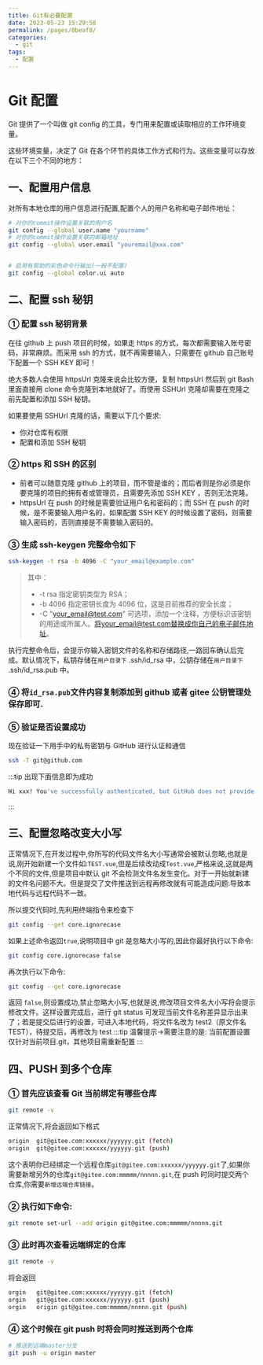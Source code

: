 ```yaml
---
title: Git有必要配置
date: 2023-05-23 15:29:58
permalink: /pages/0beaf8/
categories:
  - git
tags:
  - 配置
---
```


# Git 配置

Git 提供了一个叫做 git config 的工具，专门用来配置或读取相应的工作环境变量。

这些环境变量，决定了 Git 在各个环节的具体工作方式和行为。这些变量可以存放在以下三个不同的地方：

## 一、配置用户信息

对所有本地仓库的用户信息进行配置,配置个人的用户名称和电子邮件地址：

```bash
# 对你的commit操作设置关联的用户名
git config --global user.name "yourname"
# 对你的commit操作设置关联的邮箱地址
git config --global user.email "youremail@xxx.com"


# 启用有帮助的彩色命令行输出(一般不配置)
git config --global color.ui auto
```

## 二、配置 ssh 秘钥

### ① 配置 ssh 秘钥背景

在往 github 上 push 项目的时候，如果走 https 的方式，每次都需要输入账号密码，非常麻烦。而采用 ssh 的方式，就不再需要输入，只需要在 github 自己账号下配置一个 SSH KEY 即可！

绝大多数人会使用 httpsUrl 克隆来说会比较方便，复制 httpsUrl 然后到 git Bash 里面直接用 clone 命令克隆到本地就好了。而使用 SSHUrl 克隆却需要在克隆之前先配置和添加 SSH 秘钥。

如果要使用 SSHUrl 克隆的话，需要以下几个要求:

- 你对仓库有权限
- 配置和添加 SSH 秘钥

### ② https 和 SSH 的区别

- 前者可以随意克隆 github 上的项目，而不管是谁的；而后者则是你必须是你要克隆的项目的拥有者或管理员，且需要先添加 SSH KEY ，否则无法克隆。
- httpsUrl 在 push 的时候是需要验证用户名和密码的；而 SSH 在 push 的时候，是不需要输入用户名的，如果配置 SSH KEY 的时候设置了密码，则需要输入密码的，否则直接是不需要输入密码的。

### ③ 生成 ssh-keygen 完整命令如下

```bash
ssh-keygen -t rsa -b 4096 -C "your_email@example.com"
```

> 其中：
>
> - -t rsa 指定密钥类型为 RSA；
> - -b 4096 指定密钥长度为 4096 位，这是目前推荐的安全长度；
> - -C "your_email@test.com" 可选项，添加一个注释，方便标识该密钥的用途或所属人。将your_email@test.com替换成你自己的电子邮件地址。

执行完整命令后，会提示你输入密钥文件的名称和存储路径,一路回车确认后完成。默认情况下，私钥存储在`用户目录下` .ssh/id_rsa 中，公钥存储在`用户目录下` .ssh/id_rsa.pub 中。

<!-- 配置到github或者gitee -->

### ④ 将`id_rsa.pub`文件内容复制添加到 github 或者 gitee 公钥管理处保存即可.

### ⑤ 验证是否设置成功

现在验证一下用手中的私有密钥与 GitHub 进行认证和通信

```bash
ssh -T git@github.com
```

:::tip 出现下面信息即为成功

```bash
Hi xxx! You've successfully authenticated, but GitHub does not provide shell access.
```

:::

## 三、配置忽略改变大小写

正常情况下,在开发过程中,你所写的代码文件名大小写通常会被默认忽略,也就是说,刚开始新建一个文件如:`TEST.vue`,但是后续改动成`Test.vue`,严格来说,这就是两个不同的文件,但是项目中默认 git 不会检测文件名发生变化。对于一开始就新建的文件名问题不大。但是提交了文件推送到远程再修改就有可能造成问题:导致本地代码与远程代码不一致。

所以提交代码时,先利用终端指令来检查下

```bash
git config --get core.ignorecase
```

如果上述命令返回`true`,说明项目中 git 是忽略大小写的,因此你最好执行以下命令:

```bash
git config core.ignorecase false
```

再次执行以下命令:

```bash
git config --get core.ignorecase
```

返回 `false`,则设置成功,禁止忽略大小写,也就是说,修改项目文件名大小写将会提示修改文件。这样设置完成后，进行 git status 可发现当前文件名称差异显示出来了；若是提交后进行的设置，可进入本地代码，将文件名改为 test2（原文件名 TEST），待提交后，再修改为 test
:::tip 温馨提示->需要注意的是:
当前配置设置仅针对当前项目.git，其他项目需重新配置
:::

## 四、PUSH 到多个仓库

### ① 首先应该查看 Git 当前绑定有哪些仓库

```bash
git remote -v
```

正常情况下,将会返回如下格式

```bash
origin  git@gitee.com:xxxxxx/yyyyyy.git (fetch)
origin  git@gitee.com:xxxxxx/yyyyyy.git (push)
```

这个表明你已经绑定一个远程仓库`git@gitee.com:xxxxxx/yyyyyy.git`了,如果你需要新增另外的仓库`git@gitee.com:mmmmm/nnnnn.git`,在 push 时同时提交两个仓库,你需要`新增远端仓库链接`。

### ② 执行如下命令:

```bash
git remote set-url --add origin git@gitee.com:mmmmm/nnnnn.git
```

### ③ 此时再次查看远端绑定的仓库

```bash
git remote -v
```

将会返回

```bash
orgin   git@gitee.com:xxxxxx/yyyyyy.git (fetch)
orgin   git@gitee.com:xxxxxx/yyyyyy.git (push)
orgin   origin git@gitee.com:mmmmm/nnnnn.git (push)

```

### ④ 这个时候在 git push 时将会同时推送到两个仓库

```bash
# 推送到远端master分支
git push -u origin master
```
